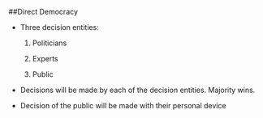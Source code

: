 ##Direct Democracy

- Three decision entities:
	
	1. Politicians

	2. Experts

	3. Public 

- Decisions will be made by each of the decision entities. Majority wins.

- Decision of the public will be made with their personal device